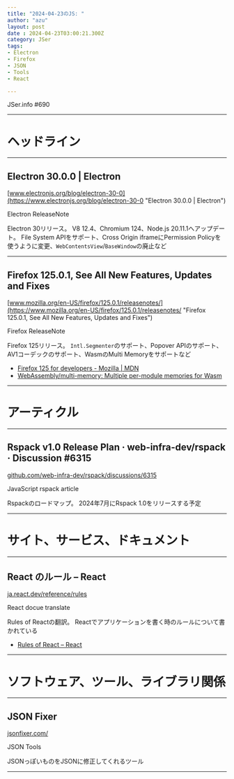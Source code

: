 ```yaml
---
title: "2024-04-23のJS: "
author: "azu"
layout: post
date : 2024-04-23T03:00:21.300Z
category: JSer
tags:
- Electron
- Firefox
- JSON
- Tools
- React

---
```


JSer.info #690

----

<h1 class="site-genre">ヘッドライン</h1>

----

## Electron 30.0.0 | Electron
[www.electronjs.org/blog/electron-30-0](https://www.electronjs.org/blog/electron-30-0 "Electron 30.0.0 | Electron")
<p class="jser-tags jser-tag-icon"><span class="jser-tag">Electron</span> <span class="jser-tag">ReleaseNote</span></p>

Electron 30リリース。
V8 12.4、Chromium 124、Node.js 20.11.1へアップデート。
File System APIをサポート、Cross Origin iframeにPermission Policyを使うように変更、`WebContentsView`/`BaseWindow`の廃止など


----

## Firefox 125.0.1, See All New Features, Updates and Fixes
[www.mozilla.org/en-US/firefox/125.0.1/releasenotes/](https://www.mozilla.org/en-US/firefox/125.0.1/releasenotes/ "Firefox 125.0.1, See All New Features, Updates and Fixes")
<p class="jser-tags jser-tag-icon"><span class="jser-tag">Firefox</span> <span class="jser-tag">ReleaseNote</span></p>

Firefox 125リリース。
`Intl.Segmenter`のサポート、Popover APIのサポート、AV1コーデックのサポート、WasmのMulti Memoryをサポートなど

- [Firefox 125 for developers - Mozilla | MDN](https://developer.mozilla.org/en-US/docs/Mozilla/Firefox/Releases/125 "Firefox 125 for developers - Mozilla | MDN")
- [WebAssembly/multi-memory: Multiple per-module memories for Wasm](https://github.com/WebAssembly/multi-memory "WebAssembly/multi-memory: Multiple per-module memories for Wasm")

----
<h1 class="site-genre">アーティクル</h1>

----

## Rspack v1.0 Release Plan · web-infra-dev/rspack · Discussion #6315
[github.com/web-infra-dev/rspack/discussions/6315](https://github.com/web-infra-dev/rspack/discussions/6315 "Rspack v1.0 Release Plan · web-infra-dev/rspack · Discussion #6315")
<p class="jser-tags jser-tag-icon"><span class="jser-tag">JavaScript</span> <span class="jser-tag">rspack</span> <span class="jser-tag">article</span></p>

Rspackのロードマップ。
2024年7月にRspack 1.0をリリースする予定


----
<h1 class="site-genre">サイト、サービス、ドキュメント</h1>

----

## React のルール – React
[ja.react.dev/reference/rules](https://ja.react.dev/reference/rules "React のルール – React")
<p class="jser-tags jser-tag-icon"><span class="jser-tag">React</span> <span class="jser-tag">docue</span> <span class="jser-tag">translate</span></p>

Rules of Reactの翻訳。
Reactでアプリケーションを書く時のルールについて書かれている

- [Rules of React – React](https://react.dev/reference/rules "Rules of React – React")

----
<h1 class="site-genre">ソフトウェア、ツール、ライブラリ関係</h1>

----

## JSON Fixer
[jsonfixer.com/](https://jsonfixer.com/ "JSON Fixer")
<p class="jser-tags jser-tag-icon"><span class="jser-tag">JSON</span> <span class="jser-tag">Tools</span></p>

JSONっぽいものをJSONに修正してくれるツール


----
